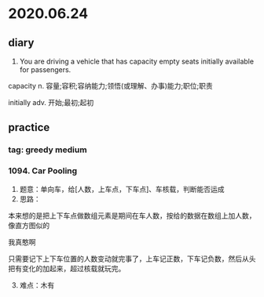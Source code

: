 # 2020.06.24
## diary
1. You are driving a vehicle that has capacity empty seats initially available for passengers.

capacity  n. 容量;容积;容纳能力;领悟(或理解、办事)能力;职位;职责

initially  adv. 开始;最初;起初

## practice
### tag: greedy medium
### 1094. Car Pooling
1. 题意：单向车，给[人数，上车点，下车点]、车核载，判断能否运成
2. 思路：

本来想的是把上下车点做数组元素是期间在车人数，按给的数据在数组上加人数，像直方图似的

我真憨啊

只需要记下上下车位置的人数变动就完事了，上车记正数，下车记负数，然后从头把有变化的加起来，超过核载就玩完。

3. 难点：木有
